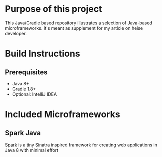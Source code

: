 Purpose of this project
=======================
This Java/Gradle based repository illustrates a selection of Java-based
microframeworks. It's meant as supplement for my article on heise developer.

Build Instructions
==================

Prerequisites
-------------
- Java 8+
- Gradle 1.8+
- Optional: IntelliJ IDEA

Included Microframeworks
========================

Spark Java
----------
[Spark](http://sparkjava.com/) is a tiny Sinatra inspired framework for 
creating web applications in Java 8 with minimal effort